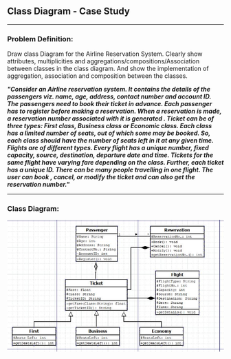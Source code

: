 ## Class Diagram - Case Study

-----------------------------------------
### Problem Definition:

Draw class Diagram for the Airline Reservation System. Clearly show attributes, multiplicities and aggregations/compositions/Association between classes in the class diagram. And show the implementation of aggregation, association and composition between the classes.

<strong>*"Consider an Airline reservation system. It contains the details of the passengers viz. name, age, address, contact number and account ID. The passengers need to book their ticket in advance. Each passenger has to register before making a reservation. When a reservation is made, a reservation number associated with it is generated . Ticket can be of three types: First class, Business class or Economic class. Each class has a limited number of seats, out of which some may be booked. So, each class should have the number of seats left in it at any given time. Flights are of different types. Every flight has a unique number, fixed capacity, source, destination, departure date and time. Tickets for the same flight have varying fare depending on the class. Further, each ticket has a unique ID. There can be many people travelling in one flight. The user can book , cancel, or modify the ticket and can also get the reservation number."*<strong>

------------------------------------------
### Class Diagram:
<p align="center">
 <img src="./class_diagram.jpg" alt="Class Diagram">
</p>

